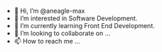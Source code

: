 - 👋 Hi, I’m @aneagle-max
- 👀 I’m interested in Software Development.
- 🌱 I’m currently learning Front End Development.
- 💞️ I’m looking to collaborate on ...
- 📫 How to reach me ...

<!---
aneagle-max/aneagle-max is a ✨ special ✨ repository because its `README.md` (this file) appears on your GitHub profile.
You can click the Preview link to take a look at your changes.
--->
